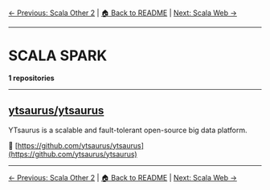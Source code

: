 [← Previous: Scala Other 2](scala-other-2.txt) | [🏠 Back to README](../README.md) | [Next: Scala Web →](scala-web.txt)

---

# SCALA SPARK

**1 repositories**

---

## [ytsaurus/ytsaurus](https://github.com/ytsaurus/ytsaurus)

YTsaurus is a scalable and fault-tolerant open-source big data platform.

🔗 [https://github.com/ytsaurus/ytsaurus](https://github.com/ytsaurus/ytsaurus)

---


[← Previous: Scala Other 2](scala-other-2.txt) | [🏠 Back to README](../README.md) | [Next: Scala Web →](scala-web.txt)
